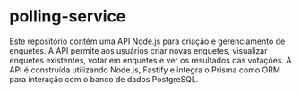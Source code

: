 # polling-service
 Este repositório contém uma API Node.js para criação e gerenciamento de enquetes. A API permite aos usuários criar novas enquetes, visualizar enquetes existentes, votar em enquetes e ver os resultados das votações. A API é construída utilizando Node.js, Fastify e integra o Prisma como ORM para interação com o banco de dados PostgreSQL.
